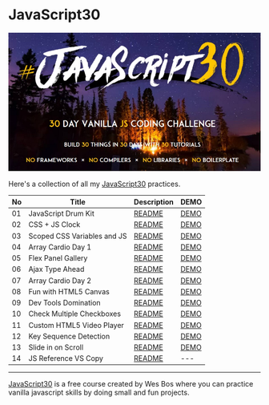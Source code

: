 # JavaScript30

![](./Javascript30_cover.jpg)

Here's a collection of all my [JavaScript30](https://javascript30.com/) practices.


| No  | Title                       | Description                                                                                                  | DEMO                                                                                  |
| --- | --------------------------- | ------------------------------------------------------------------------------------------------------------ | ------------------------------------------------------------------------------------- |
| 01  | JavaScript Drum Kit         | [README](https://github.com/KellyCHI22/JavaScript30/blob/main/01-JavaScript-Drum-Kit/README.md)              | [DEMO](https://kellychi22.github.io/JavaScript30/01-JavaScript-Drum-Kit/)             |
| 02  | CSS + JS Clock              | [README](https://github.com/KellyCHI22/JavaScript30/blob/main/02-JS-and-CS-Clock/README.md)                  | [DEMO](https://kellychi22.github.io/JavaScript30/02-JS-and-CS-Clock/)                 |
| 03  | Scoped CSS Variables and JS | [README](https://github.com/KellyCHI22/JavaScript30/blob/main/03-CSS-Variables/README.md)                    | [DEMO](https://kellychi22.github.io/JavaScript30/03-CSS-Variables/)                   |
| 04  | Array Cardio Day 1          | [README](https://github.com/KellyCHI22/JavaScript30/blob/main/04-Array-Cardio-Day-1/README.md)               | [DEMO](https://kellychi22.github.io/JavaScript30/04-Array-Cardio-Day-1/)              |
| 05  | Flex Panel Gallery          | [README](https://github.com/KellyCHI22/JavaScript30/tree/main/05-Flex-Panel-Gallery)                         | [DEMO](https://kellychi22.github.io/JavaScript30/05-Flex-Panel-Gallery/)              |
| 06  | Ajax Type Ahead             | [README](https://github.com/KellyCHI22/JavaScript30/blob/main/06-Type-Ahead/README.md)                       | [DEMO](https://kellychi22.github.io/JavaScript30/06-Type-Ahead/)                      |
| 07  | Array Cardio Day 2          | [README](https://github.com/KellyCHI22/JavaScript30/blob/main/07-Array-Cardio-Day-2/README.md)               | [DEMO](https://kellychi22.github.io/JavaScript30/07-Array-Cardio-Day-2/)              |
| 08  | Fun with HTML5 Canvas       | [README](https://github.com/KellyCHI22/JavaScript30/blob/main/08-Fun-with-HTML5-Canvas/README.md)            | [DEMO](https://kellychi22.github.io/JavaScript30/08-Fun-with-HTML5-Canvas/)           |
| 09  | Dev Tools Domination        | [README](https://github.com/KellyCHI22/JavaScript30/blob/main/09-Dev-Tools-Domination/README.md)             | [DEMO](https://kellychi22.github.io/JavaScript30/09-Dev-Tools-Domination/)            |
| 10  | Check Multiple Checkboxes   | [README](https://github.com/KellyCHI22/JavaScript30/blob/main/10-Hold-Shift-and-Check-Checkboxes/README.md)  | [DEMO](https://kellychi22.github.io/JavaScript30/10-Hold-Shift-and-Check-Checkboxes/) |
| 11  | Custom HTML5 Video Player   | [README](https://github.com/KellyCHI22/JavaScript30/blob/main/11-Custom-Video-Player/README.md)              | [DEMO](https://kellychi22.github.io/JavaScript30/11-Custom-Video-Player/)             |
| 12  | Key Sequence Detection      | [README](https://github.com/KellyCHI22/JavaScript30/blob/main/12-Key-Sequence-Detection/README.md)           | [DEMO](https://kellychi22.github.io/JavaScript30/12-Key-Sequence-Detection/)          |
| 13  | Slide in on Scroll          | [README](https://github.com/KellyCHI22/JavaScript30/blob/main/13-Slide-in-on-Scroll/README.md)               | [DEMO](https://kellychi22.github.io/JavaScript30/13-Slide-in-on-Scroll/)              |
| 14  | JS Reference VS Copy        | [README](https://github.com/KellyCHI22/JavaScript30/blob/main/14-JavaScript-References-VS-Copying/README.md) | ---                                                                                   |


___

[JavaScript30](https://javascript30.com/) is a free course created by Wes Bos where you can practice vanilla javascript skills by doing small and fun projects.